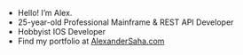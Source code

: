 - Hello! I’m Alex.
- 25-year-old Professional Mainframe & REST API Developer
- Hobbyist IOS Developer
- Find my portfolio at [AlexanderSaha.com](https://www.AlexanderSaha.com)
